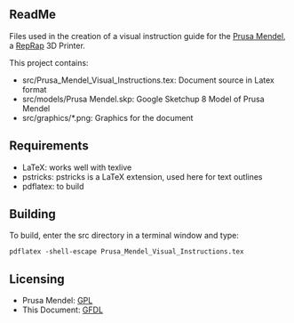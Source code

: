 ReadMe
------
Files used in the creation of a visual instruction guide for the [Prusa Mendel](https://github.com/prusajr/PrusaMendel), a [RepRap](http://reprap.org) 3D Printer.

This project contains:
	
*   src/Prusa_Mendel_Visual_Instructions.tex: Document source in Latex format
*   src/models/Prusa Mendel.skp: Google Sketchup 8 Model of Prusa Mendel
*   src/graphics/*.png: Graphics for the document

Requirements
------------
*   LaTeX: works well with texlive
*   pstricks: pstricks is a LaTeX extension, used here for text outlines
*   pdflatex: to build

Building
--------
To build, enter the src directory in a terminal window and type:

    pdflatex -shell-escape Prusa_Mendel_Visual_Instructions.tex

Licensing
----------
*   Prusa Mendel: [GPL](http://reprap.org/wiki/GPL)
*   This Document: [GFDL](http://www.gnu.org/licenses/fdl.html)
